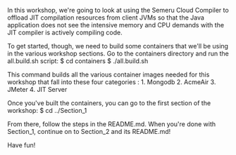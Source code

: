 In this workshop, we're going to look at using the Semeru Cloud Compiler
to offload JIT compilation resources from client JVMs so that the Java
application does not see the intensive memory and CPU demands with the
JIT compiler is actively compiling code.

To get started, though, we need to build some containers that we'll be
using in the various workshop sections. Go to the containers directory
and run the all.build.sh script:
	$ cd containers
	$ ./all.build.sh

This command builds all the various container images needed for this
workshop that fall into these four categories :
	1. Mongodb
	2. AcmeAir
	3. JMeter
	4. JIT Server

Once you've built the containers, you can go to the first section of
the workshop:
	$ cd ../Section_1

From there, follow the steps in the README.md. When you're done with
Section_1, continue on to Section_2 and its README.md!

Have fun!
